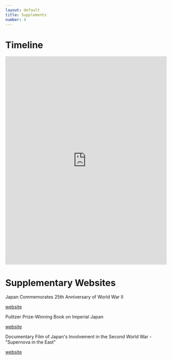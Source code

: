```yaml
---
layout: default
title: Supplements
number: 4
---
```


# Timeline

<iframe class='timeline-iframe' src='https://cdn.knightlab.com/libs/timeline3/latest/embed/index.html?source=12ZNkEbnN4RnsWLrW2Ekpz2cQV_2QA-3WgJTP4WUKduk&font=Default&lang=en&initial_zoom=2&height=650' width='100%' height='650' webkitallowfullscreen mozallowfullscreen allowfullscreen frameborder='0'></iframe>

# Supplementary Websites

Japan Commemorates 25th Anniversary of World War II

[website](https://www.britishpathe.com/asset/130862/)

Pulitzer Prize-Winning Book on Imperial Japan

[website](https://penguinrandomhouselibrary.com/book/?isbn=9780812968583)

Documentary Film of Japan's Involvement in the Second World War - "Supernova in the East"

[website](https://www.dancarlin.com/product/hardcore-history-62-supernova-in-the-east-i/)
